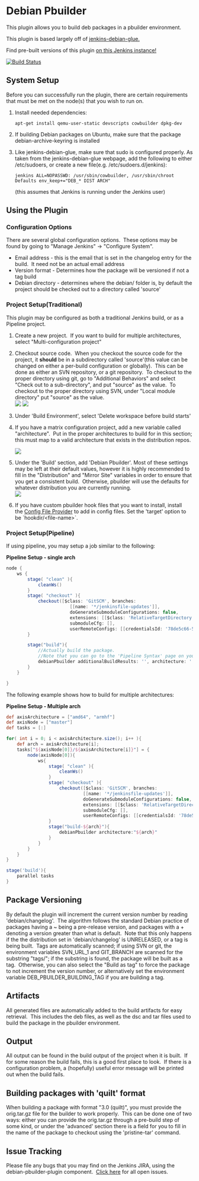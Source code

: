 # Debian Pbuilder

This plugin allows you to build deb packages in a pbuilder environment.

This plugin is based largely off of [jenkins-debian-glue.](
https://jenkins-debian-glue.org/)

Find pre-built versions of this plugin [on this Jenkins instance!](
https://jenkins.rm5248.com/job/debian-pbuilder/)

[![Build Status](
https://jenkins.rm5248.com/buildStatus/icon?job=debian-pbuilder)](
https://jenkins.rm5248.com/job/debian-pbuilder/)

## System Setup

Before you can successfully run the plugin, there are certain
requirements that must be met on the node(s) that you wish to run on.  

1.  Install needed dependencies:

    ``` syntaxhighlighter-pre
    apt-get install qemu-user-static devscripts cowbuilder dpkg-dev
    ```

2.  If building Debian packages on Ubuntu, make sure that the package
    debian-archive-keyring is installed 

3.  Like jenkins-debian-glue, make sure that sudo is configured
    properly. As taken from the jenkins-debian-glue webpage, add the
    following to either /etc/sudoers, or create a new file(e.g.
    /etc/sudoers.d/jenkins): 

    ```shell
    jenkins ALL=NOPASSWD: /usr/sbin/cowbuilder, /usr/sbin/chroot 
    Defaults env_keep+="DEB_* DIST ARCH"
    ```

    (this assumes that Jenkins is running under the Jenkins user)

## Using the Plugin

### Configuration Options

There are several global configuration options.  These options may be
found by going to "Manage Jenkins" → "Configure System".  

-   Email address - this is the email that is set in the changelog entry
    for the build.  It need not be an actual email address
-   Version format - Determines how the package will be versioned if not
    a tag build
-   Debian directory - determines where the debian/ folder is, by
    default the project should be checked out to a directory called
    'source'

### Project Setup(Traditional)

This plugin may be configured as both a traditional Jenkins build, or as
a Pipeline project.

1.  Create a new project.  If you want to build for multiple
    architectures, select "Multi-configuration project"
2.  Checkout source code.  When you checkout the source code for the
    project, it **should** be in a subdirectory called 'source'(this
    value can be changed on either a per-build configuration or
    globally).  This can be done as either an SVN repository, or a git
    repository.  To checkout to the proper directory using git, go to
    "Additional Behaviors" and select "Check out to a sub-directory",
    and put "source" as the value.  To checkout to the proper directory
    using SVN, under "Local module directory" put "source" as the
    value.  
    ![](/docs/images/git-settings.png)
    ![](/docs/images/svn-settings.png)

3.  Under 'Build Environment', select 'Delete workspace before build
    starts'

4.  If you have a matrix configuration project, add a new variable
    called "architecture".  Put in the proper architectures to build for
    in this section; this must map to a valid architecture that exists
    in the distribution repos.

    ![](/docs/images/configuration-matrix.png)


5.  Under the 'Build' section, add 'Debian Pbuilder'. Most of these
    settings may be left at their default values, however it is highly
    recommended to fill in the "Distribution" and "Mirror Site"
    variables in order to ensure that you get a consistent build. 
    Otherwise, pbuilder will use the defaults for whatever distribution
    you are currently running.  
    ![](/docs/images/build-configuration.png)

6.  If you have custom pbuilder hook files that you want to install,
    install the [Config File Provider](https://plugins.jenkins.io/config-file-provider)
    to add in config files. Set the 'target' option to be
    \`hookdir/\<file-name\>\`.

### Project Setup(Pipeline)

If using pipeline, you may setup a job similar to the following:

**Pipeline Setup - single arch**

```groovy
node {
    ws {
        stage( "clean" ){
            cleanWs()
        }
        stage( "checkout" ){
            checkout([$class: 'GitSCM', branches: 
                        [[name: '*/jenkinsfile-updates']], 
                        doGenerateSubmoduleConfigurations: false, 
                        extensions: [[$class: 'RelativeTargetDirectory', relativeTargetDir: 'source']], 
                        submoduleCfg: [], 
                        userRemoteConfigs: [[credentialsId: '78de5c66-5dfb-4c95-8ad9-ec34e8dee4ec', url: 'git@github.com:rm5248/CSerial.git']]])
        }

        stage("build"){
            //Actually build the package.
            //Note that you can go to the 'Pipeline Syntax' page on your Jenkins instance to generate this automatically
            debianPbuilder additionalBuildResults: '', architecture: '', distribution: 'jessie', keyring: '', mirrorSite: 'http://ftp.us.debian.org'
        }
    }

}
```

The following example shows how to build for multiple architectures:

**Pipeline Setup - Multiple arch**

```groovy
def axisArchitecture = ["amd64", "armhf"]
def axisNode = ["master"]
def tasks = [:]

for( int i = 0; i < axisArchitecture.size(); i++ ){
    def arch = axisArchitecture[i];
    tasks["${axisNode[0]}/${axisArchitecture[i]}"] = {
        node(axisNode[0]){
            ws{
                stage( "clean" ){
                    cleanWs()
                }
                stage( "checkout" ){
                    checkout([$class: 'GitSCM', branches: 
                             [[name: '*/jenkinsfile-updates']], 
                             doGenerateSubmoduleConfigurations: false, 
                             extensions: [[$class: 'RelativeTargetDirectory', relativeTargetDir: 'source']], 
                             submoduleCfg: [], 
                             userRemoteConfigs: [[credentialsId: '78de5c66-5dfb-4c95-8ad9-ec34e8dee4ec', url: 'git@github.com:rm5248/CSerial.git']]])
                } 
                stage("build-${arch}"){
                    debianPbuilder architecture:"${arch}"
                }
            }
        }
    }
}

stage('build'){
    parallel tasks
}
```

  

## Package Versioning

By default the plugin will increment the current version number by
reading 'debian/changelog'.  The algorithm follows the standard Debian
practice of packages having a \~ being a pre-release version, and
packages with a + denoting a version greater than what is default.  Note
that this only happens if the the distribution set in 'debian/changelog'
is UNRELEASED, or a tag is being built.  Tags are automatically scanned;
if using SVN or git, the environment variables SVN\_URL\_1 and
GIT\_BRANCH are scanned for the substring "tags/"; if the substring is
found, the package will be built as a tag.  Otherwise, you can also
select the "Build as tag" to force the package to not increment the
version number, or alternatively set the environment
variable DEB\_PBUILDER\_BUILDING\_TAG if you are building a tag.

## Artifacts

All generated files are automatically added to the build artifacts for
easy retrieval.  This includes the deb files, as well as the dsc and tar
files used to build the package in the pbuilder environment.

## Output

All output can be found in the build output of the project when it is
built.  If for some reason the build fails, this is a good first place
to look.  If there is a configuration problem, a (hopefully) useful
error message will be printed out when the build fails.  

## Building packages with 'quilt' format

When building a package with format "3.0 (quilt)", you must provide the
orig.tar.gz file for the builder to work properly.  This can be done one
of two ways: either you can provide the orig.tar.gz through a pre-build
step of some kind, or under the 'advanced' section there is a field for
you to fill in the name of the package to checkout using the
'pristine-tar' command.

## Issue Tracking

Please file any bugs that you may find on the Jenkins JIRA, using the
debian-pbuilder-plugin component.  [Click here](https://issues.jenkins-ci.org/issues/?filter=18140)
for all open issues.